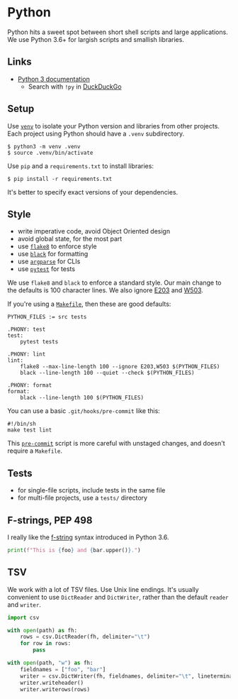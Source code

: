 # Python

Python hits a sweet spot between short shell scripts and large applications.
We use Python 3.6+ for largish scripts and smallish libraries.

## Links

- [Python 3 documentation](https://docs.python.org/3/)
    - Search with `!py` in [DuckDuckGo](https://duckduckgo.com)

## Setup

Use [`venv`](https://docs.python.org/3/library/venv.html)
to isolate your Python version and libraries from other projects.
Each project using Python should have a `.venv` subdirectory.

```shell
$ python3 -m venv .venv
$ source .venv/bin/activate
```

Use `pip` and a `requirements.txt` to install libraries:

```shell
$ pip install -r requirements.txt
```

It's better to specify exact versions of your dependencies.

## Style

- write imperative code, avoid Object Oriented design
- avoid global state, for the most part
- use [`flake8`](https://pypi.org/project/flake8/) to enforce style
- use [`black`](https://black.readthedocs.io/en/stable/) for formatting
- use [`argparse`](https://docs.python.org/3/library/argparse.html) for CLIs
- use [`pytest`](https://docs.pytest.org/en/latest/) for tests

We use `flake8` and `black` to enforce a standard style.
Our main change to the defaults is 100 character lines.
We also ignore [E203](https://www.flake8rules.com/rules/E203.html)
and [W503](https://www.flake8rules.com/rules/W503.html).

If you're using a [`Makefile`](Makefile), then these are good defaults:

```make
PYTHON_FILES := src tests

.PHONY: test
test:
	pytest tests

.PHONY: lint
lint:
	flake8 --max-line-length 100 --ignore E203,W503 $(PYTHON_FILES)
	black --line-length 100 --quiet --check $(PYTHON_FILES)

.PHONY: format
format:
	black --line-length 100 $(PYTHON_FILES)
```

You can use a basic `.git/hooks/pre-commit` like this:

```
#!/bin/sh
make test lint
```

This [`pre-commit`](pre-commit) script is more careful with unstaged changes,
and doesn't require a `Makefile`.

## Tests

- for single-file scripts, include tests in the same file
- for multi-file projects, use a `tests/` directory

## F-strings, PEP 498

I really like the [f-string](https://www.python.org/dev/peps/pep-0498/)
syntax introduced in Python 3.6.

```python
print(f"This is {foo} and {bar.upper()}.")
```

## TSV

We work with a lot of TSV files.
Use Unix line endings.
It's usually convenient to use `DictReader` and `DictWriter`,
rather than the default `reader` and `writer`.

```python
import csv

with open(path) as fh:
    rows = csv.DictReader(fh, delimiter="\t")
    for row in rows:
        pass

with open(path, "w") as fh:
    fieldnames = ["foo", "bar"]
    writer = csv.DictWriter(fh, fieldnames, delimiter="\t", lineterminator="\n")
    writer.writeheader()
    writer.writerows(rows)
```
